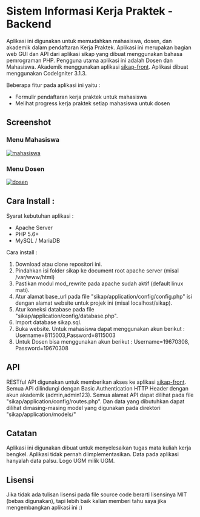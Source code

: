 # Sistem Informasi Kerja Praktek - Backend
Aplikasi ini digunakan untuk memudahkan mahasiswa, dosen, dan akademik dalam pendaftaran Kerja Praktek. Aplikasi ini merupakan bagian web GUI dan API dari aplikasi sikap yang dibuat menggunakan bahasa pemrograman PHP. Pengguna utama aplikasi ini adalah Dosen dan Mahasiswa. Akademik menggunakan aplikasi [sikap-front](https://github.com/ilham-openbeta/sikap-front). Aplikasi dibuat menggunakan CodeIgniter 3.1.3.

Beberapa fitur pada aplikasi ini yaitu :
- Formulir pendaftaran kerja praktek untuk mahasiswa
- Melihat progress kerja praktek setiap mahasiswa untuk dosen

## Screenshot
### Menu Mahasiswa
[![mahasiswa](https://github.com/ilham-openbeta/sikap-server/raw/master/screenshot/mahasiswa.png)](https://github.com/ilham-openbeta/sikap-server/raw/master/screenshot/mahasiswa.png)

### Menu Dosen
[![dosen](https://github.com/ilham-openbeta/sikap-server/raw/master/screenshot/dosen.png)](https://github.com/ilham-openbeta/sikap-server/raw/master/screenshot/dosen.png)

## Cara Install :
Syarat kebutuhan aplikasi :
- Apache Server
- PHP 5.6+
- MySQL / MariaDB

Cara install :
1. Download atau clone repositori ini.
2. Pindahkan isi folder sikap ke document root apache server (misal /var/www/html)
3. Pastikan modul mod_rewrite pada apache sudah aktif (default linux mati).
4. Atur alamat base_url pada file "sikap/application/config/config.php" isi dengan alamat website untuk projek ini (misal localhost/sikap).
5. Atur koneksi database pada file "sikap/application/config/database.php".
6. Import database sikap.sql.
7. Buka website. Untuk mahasiswa dapat menggunakan akun berikut :
Username=8115003,Password=8115003
8. Untuk Dosen bisa menggunakan akun berikut : 
Username=19670308, Password=19670308

## API
RESTful API digunakan untuk memberikan akses ke aplikasi [sikap-front](https://github.com/ilham-openbeta/sikap-front). Semua API dilindungi dengan Basic Authentication HTTP Header dengan akun akademik (admin,admin123).
Semua alamat API dapat dilihat pada file "sikap/application/config/routes.php". Dan data yang dibutuhkan dapat dilihat dimasing-masing model yang digunakan pada direktori "sikap/application/models/"

## Catatan
Aplikasi ini digunakan dibuat untuk menyelesaikan tugas mata kuliah kerja bengkel. Aplikasi tidak pernah diimplementasikan. Data pada aplikasi hanyalah data palsu. Logo UGM milik UGM.

## Lisensi
Jika tidak ada tulisan lisensi pada file source code berarti lisensinya MIT (bebas digunakan), tapi lebih baik kalian memberi tahu saya jika mengembangkan aplikasi ini :)
